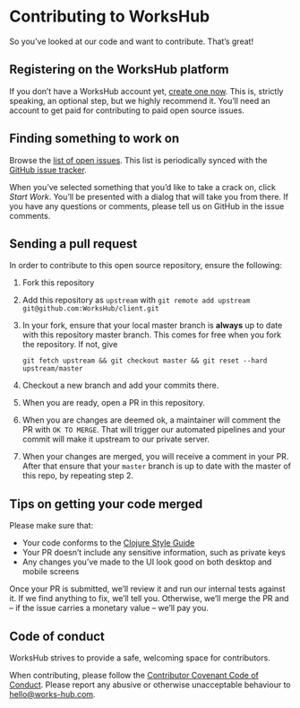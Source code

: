 # Contributing to WorksHub

So you’ve looked at our code and want to contribute. That’s great!

## Registering on the WorksHub platform

If you don’t have a WorksHub account yet, [create one now](https://functional.works-hub.com/get-started). This is, strictly speaking, an optional step, but we highly recommend it. You’ll need an account to get paid for contributing to paid open source issues.

## Finding something to work on

Browse the [list of open issues](https://functional.works-hub.com/issues/workshub-f0774). This list is periodically synced with the [GitHub issue tracker](http://github.com/WorksHub/wh-client/issues).

When you’ve selected something that you’d like to take a crack on, click _Start Work_. You’ll be presented with a dialog that will take you from there.
If you have any questions or comments, please tell us on GitHub in the issue comments.

## Sending a pull request

In order to contribute to this open source repository, ensure the following:

1. Fork this repository
2. Add this repository as `upstream` with `git remote add upstream git@github.com:WorksHub/client.git`
3. In your fork, ensure that your local master branch is **always** up to date with this repository master branch.
This comes for free when you fork the repository. If not, give 

   ```git fetch upstream && git checkout master && git reset --hard upstream/master```
4. Checkout a new branch and add your commits there.
5. When you are ready, open a PR in this repository.
6. When you are changes are deemed ok, a maintainer will comment the PR with `OK TO MERGE`. That will trigger our automated pipelines and your commit will make it upstream to our private server.
7. When your changes are merged, you will receive a comment in your PR. After that ensure that your `master` branch is up to date with the master of this repo, by repeating step 2.

## Tips on getting your code merged

Please make sure that:

 - Your code conforms to the [Clojure Style Guide](https://github.com/bbatsov/clojure-style-guide)
 - Your PR doesn’t include any sensitive information, such as private keys
 - Any changes you’ve made to the UI look good on both desktop and mobile screens

Once your PR is submitted, we’ll review it and run our internal tests against it. If we find anything to fix, we’ll tell you. Otherwise, we’ll merge the PR and – if the issue carries a monetary value – we’ll pay you.

## Code of conduct

WorksHub strives to provide a safe, welcoming space for contributors.

When contributing, please follow the [Contributor Covenant Code of Conduct](https://www.contributor-covenant.org/version/1/4/code-of-conduct). Please report any abusive or otherwise unacceptable behaviour to hello@works-hub.com.

